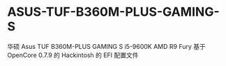 # ASUS-TUF-B360M-PLUS-GAMING-S
华硕 Asus TUF B360M-PLUS GAMING S i5-9600K AMD R9 Fury 基于 OpenCore 0.7.9 的 Hackintosh 的 EFI 配置文件
